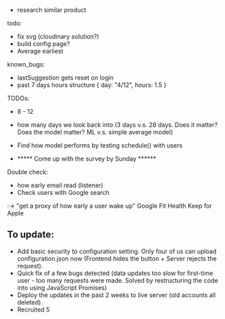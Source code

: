 - research similar product

todo:
- fix svg (cloudinary solution?)
- build config page?
- Average earliest

known_bugs:
- lastSuggestion gets reset on login
- past 7 days hours structure { day: "4/12", hours: 1.5 }

TODOs:
- 8 - 12
- how many days we look back into (3 days v.s. 28 days. Does it matter? Does the model matter? ML v.s. simple average model)
- Find how model performs by testing schedule() with users

- ***** Come up with the survey by Sunday ******

Double check:
- how early email read (listener)
- Check users with Google search

:->
"get a proxy of how early a user wake up"
Google Fit
Health Keep for Apple

## To update:
- Add basic security to configuration setting. Only four of us can upload configuration.json now (Frontend hides the button + Server rejects the request).
- Quick fix of a few bugs detected (data updates too slow for first-time user - too many requests were made. Solved by restructuring the code into using JavaScript Promises)
- Deploy the updates in the past 2 weeks to live server (old accounts all deleted).
- Recruited 5